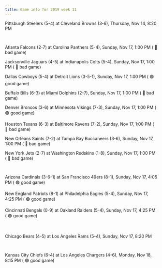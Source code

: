 ```yaml
---
title: Game info for 2019 week 11
---
```

Pittsburgh Steelers (5-4) at Cleveland Browns (3-6), Thursday, Nov 14, 8:20 PM


<br/>

Atlanta Falcons (2-7) at Carolina Panthers (5-4), Sunday, Nov 17, 1:00 PM (	:red_circle: bad game)

Jacksonville Jaguars (4-5) at Indianapolis Colts (5-4), Sunday, Nov 17, 1:00 PM (	:red_circle: bad game)

Dallas Cowboys (5-4) at Detroit Lions (3-5-1), Sunday, Nov 17, 1:00 PM (	:green_circle: good game)

Buffalo Bills (6-3) at Miami Dolphins (2-7), Sunday, Nov 17, 1:00 PM (	:red_circle: bad game)

Denver Broncos (3-6) at Minnesota Vikings (7-3), Sunday, Nov 17, 1:00 PM (	:green_circle: good game)

Houston Texans (6-3) at Baltimore Ravens (7-2), Sunday, Nov 17, 1:00 PM (	:red_circle: bad game)

New Orleans Saints (7-2) at Tampa Bay Buccaneers (3-6), Sunday, Nov 17, 1:00 PM (	:red_circle: bad game)

New York Jets (2-7) at Washington Redskins (1-8), Sunday, Nov 17, 1:00 PM (	:red_circle: bad game)


<br/>

Arizona Cardinals (3-6-1) at San Francisco 49ers (8-1), Sunday, Nov 17, 4:05 PM (	:green_circle: good game)

New England Patriots (8-1) at Philadelphia Eagles (5-4), Sunday, Nov 17, 4:25 PM (	:green_circle: good game)

Cincinnati Bengals (0-9) at Oakland Raiders (5-4), Sunday, Nov 17, 4:25 PM (	:green_circle: good game)


<br/>

Chicago Bears (4-5) at Los Angeles Rams (5-4), Sunday, Nov 17, 8:20 PM


<br/>

Kansas City Chiefs (6-4) at Los Angeles Chargers (4-6), Monday, Nov 18, 8:15 PM (	:green_circle: good game)

